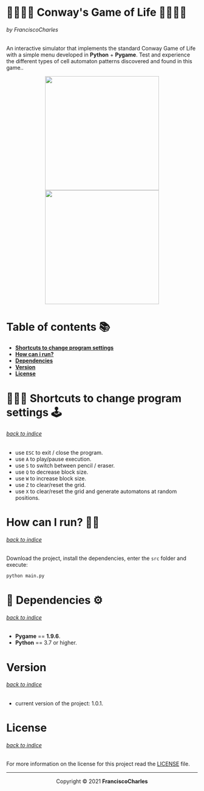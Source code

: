 <p align="center">
  <h1>👾👨🏻‍💻 Conway's Game of Life 👨🏻‍💻👾</h1>
  <h6>by <i>FranciscoCharles</i></h6>
</p>

An interactive simulator that implements the standard Conway Game of Life with a simple menu developed in **Python** + **Pygame**. Test and experience the different types of cell automaton patterns discovered and found in this game..

<p align="center">
  <img src="images/example_1.png" width="300">
  <img src="images/example_2.png" width="300">
</p>


# <a name=index>Table of contents 📚</a>

- [**Shortcuts to change program settings**](#program_shortcuts)
- [**How can i run?**](#run)
- [**Dependencies**](#dependencies)
- [**Version**](#version)
- [**License**](#license)


# **<a name=program_shortcuts>👨🏻‍💻 Shortcuts to change program settings 🕹️</a>**  <h6>[back to indice](#index)</h6>

- use `ESC` to exit / close the program.
- use `A` to play/pause execution.
- use `S` to switch between pencil / eraser.
- use `Q` to decrease block size.
- use `W` to increase block size.
- use `Z` to clear/reset the grid.
- use `X` to clear/reset the grid and generate automatons at random positions.

# **<a name=run>How can I run? 🧠💭</a>** <h6>[back to indice](#index)</h6>

Download the project, install the dependencies, enter the `src` folder and execute:
```bash
python main.py
```

# **<a name=dependencies>🧰 Dependencies ⚙️</a>**  <h6>[back to indice](#index)</h6>
- **Pygame** == **1.9.6**.
- **Python** == 3.7 or higher.

# **<a name=version>Version</a>**  <h6>[back to indice](#index)</h6>
- current version of the project: 1.0.1.

# **<a name=license>License</a>**  <h6>[back to indice](#index)</h6>

For more information on the license for this project read the <a href="./LICENSE" title="go to license file">LICENSE</a> file.

---

<p align="center">
    Copyright © 2021 <b>FranciscoCharles</b>
</p>
